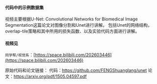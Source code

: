 #### 代码中的示例数据集
视频主要根据U-Net: Convolutional Networks for Biomedical Image Segmentation这篇论文对图像分割和Unet进行讲解。
包括Unet的网络结构，overlap-tile策略和其中所用的损失函数、以及实验代码方面进行讲解。

#### 视频见
`同学帮/视觉系`：[https://space.bilibili.com/202603446](https://space.bilibili.com/202603446)

原始代码和论文链接：
代码：https://github.com/FENGShuanglang/unet
论文：https://arxiv.org/pdf/1505.04597.pdf